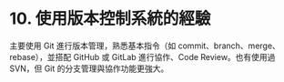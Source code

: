 # 10. 使用版本控制系統的經驗

主要使用 Git 進行版本管理，熟悉基本指令（如 commit、branch、merge、rebase），並搭配 GitHub 或 GitLab 進行協作、Code Review。也有使用過 SVN，但 Git 的分支管理與協作功能更強大。
